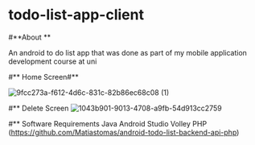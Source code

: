 # todo-list-app-client
#**About **

An android to do list app that was done as part of my mobile application development course at uni

#** Home Screen#** 

![9fcc273a-f612-4d6c-831c-82b86ec68c08 (1)](https://user-images.githubusercontent.com/16385746/179100983-f3b76c87-a43a-4b21-81cc-c9c26df336d9.png)

#** Delete Screen
![1043b901-9013-4708-a9fb-54d913cc2759](https://user-images.githubusercontent.com/16385746/179101006-808dcdc5-0428-436f-952e-41cac60eeb1e.png)


#** Software Requirements 
Java 
Android Studio 
Volley 
PHP (https://github.com/Matiastomas/android-todo-list-backend-api-php)

